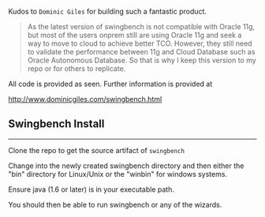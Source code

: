 Kudos to `Dominic Giles` for building such a fantastic product.

> As the latest version of swingbench is not compatible with Oracle 11g, but most of the users onprem still are using Oracle 11g and seek a way to move to cloud to achieve better TCO. However, they still need to validate the performance between 11g and Cloud Database such as Oracle Autonomous Database. So that is why I keep this version to my repo or for others to replicate.

All code is provided as seen. Further information is provided at

http://www.dominicgiles.com/swingbench.html


## Swingbench Install
---
Clone the repo to get the source artifact of `swingbench`

Change into the newly created swingbench directory and then either the "bin" directory
for Linux/Unix or the "winbin" for windows systems.

Ensure java (1.6 or later) is in your executable path.

You should then be able to run swingbench or any of the wizards.
